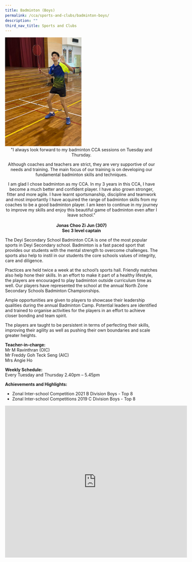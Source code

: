 ```yaml
---
title: Badminton (Boys)
permalink: /cca/sports-and-clubs/badminton-boys/
description: ""
third_nav_title: Sports and Clubs
---
```

<img style="width:50%" src="/images/Sports-Badminton.jpg">

<center>
"I always look forward to my badminton CCA sessions on Tuesday and Thursday.

Although coaches and teachers are strict, they are very supportive of our needs and training. The main focus of our training is on developing our fundamental badminton skills and techniques.

I am glad I chose badminton as my CCA. In my 3 years in this CCA, I have become a much better and confident player. I have also grown stronger, fitter and more agile. I have learnt sportsmanship, discipline and teamwork and most importantly I have acquired the range of badminton skills from my coaches to be a good badminton player. I am keen to continue in my journey to improve my skills and enjoy this beautiful game of badminton even after I leave school."
<br><Br>
<strong>Jonas Choo Zi Jun (307) <br>
Sec 3 level captain </strong> </center>

The Deyi Secondary School Badminton CCA is one of the most popular sports in Deyi Secondary school. Badminton is a fast paced sport that provides our students with the mental strength to overcome challenges. The sports also help to instil in our students the core schools values of integrity, care and diligence.  
  
Practices are held twice a week at the school’s sports hall. Friendly matches also help hone their skills. In an effort to make it part of a healthy lifestyle, the players are encouraged to play badminton outside curriculum time as well. Our players have represented the school at the annual North Zone Secondary Schools Badminton Championships.  
  
Ample opportunities are given to players to showcase their leadership qualities during the annual Badminton Camp. Potential leaders are identified and trained to organise activities for the players in an effort to achieve closer bonding and team spirit.  
  
The players are taught to be persistent in terms of perfecting their skills, improving their agility as well as pushing their own boundaries and scale greater heights.  
  
**Teacher-in-charge:** <br>
Mr M Ravinthran (OIC) <br>
Mr Freddy Goh Teck Seng (AIC) <br>
Mrs Angie Ho  

**Weekly Schedule:** <br>
Every Tuesday and Thursday 2.40pm – 5.45pm  
  
**Achievements and Highlights:** <br>
* Zonal Inter-school Competition 2021 B Division Boys - Top 8
* Zonal Inter-school Competitions 2019 C Division Boys - Top 8

<iframe allowfullscreen="true" height="500" width="600" frameborder="0" src="https://docs.google.com/presentation/d/e/2PACX-1vR1B_ub1Dn3-pNc7Rs7jtlUv1IPoQKZMhMkhpd3QHoo5S4KB7I6nyxVPp22WIDcY4SXSh_UBAdll2Ur/embed?start=false&amp;loop=true&amp;delayms=10000"></iframe>